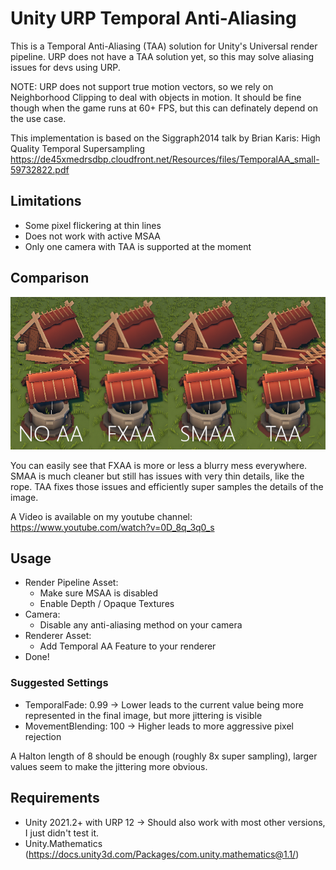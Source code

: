 # Unity URP Temporal Anti-Aliasing
This is a Temporal Anti-Aliasing (TAA) solution for Unity's Universal render pipeline. URP does not have a TAA solution yet, so this may solve aliasing issues for devs using URP.

NOTE: URP does not support true motion vectors, so we rely on Neighborhood Clipping to deal with objects in motion. It should be fine though when the game runs at 60+ FPS, but this can definately depend on the use case.

This implementation is based on the Siggraph2014 talk by Brian Karis:
High Quality Temporal Supersampling
https://de45xmedrsdbp.cloudfront.net/Resources/files/TemporalAA_small-59732822.pdf

## Limitations
- Some pixel flickering at thin lines
- Does not work with active MSAA
- Only one camera with TAA is supported at the moment

## Comparison
![Anti-Aliasing comparison](https://github.com/CMDRSpirit/URPTemporalAA/blob/main/res/comp.png?raw=true)

You can easily see that FXAA is more or less a blurry mess everywhere. SMAA is much cleaner but still has issues with very thin details, like the rope.
TAA fixes those issues and efficiently super samples the details of the image.

A Video is available on my youtube channel:
https://www.youtube.com/watch?v=0D_8q_3q0_s

## Usage
- Render Pipeline Asset:
  - Make sure MSAA is disabled
  - Enable Depth / Opaque Textures
- Camera:
  - Disable any anti-aliasing method on your camera
- Renderer Asset:
  - Add Temporal AA Feature to your renderer
- Done! 

### Suggested Settings
- TemporalFade: 0.99 -> Lower leads to the current value being more represented in the final image, but more jittering is visible
- MovementBlending: 100 -> Higher leads to more aggressive pixel rejection

A Halton length of 8 should be enough (roughly 8x super sampling), larger values seem to make the jittering more obvious.

## Requirements
- Unity 2021.2+ with URP 12 -> Should also work with most other versions, I just didn't test it.
- Unity.Mathematics (https://docs.unity3d.com/Packages/com.unity.mathematics@1.1/)
